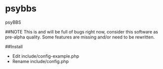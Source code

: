 # psybbs
psyBBS

##NOTE
This is and will be full of bugs right now, consider this software as pre-alpha quality. Some features are missing and/or need to be rewritten.

##Install
* Edit include/config-example.php
* Rename include/config.php
